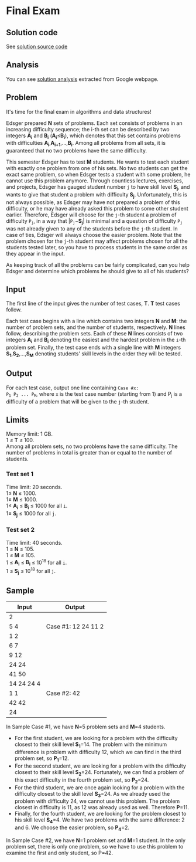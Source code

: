 # Final Exam

## Solution code

See [solution source code](/Round%20D/Final%20Exam/solution.cpp)

## Analysis

You can see [solution analysis](/Round%20D/Final%20Exam/analysis.md) extracted from Google webpage.

## Problem

It's time for the final exam in algorithms and data structures!

Edsger prepared **N** sets of problems. Each set consists of problems in an increasing difficulty sequence; the i-th set can be described by two integers **A<sub>i</sub>** and **B<sub>i</sub>** (**A<sub>i</sub>**≤**B<sub>i</sub>**), which denotes that this set contains problems with difficulties **A<sub>i</sub>**,**A<sub>i+1</sub>**,…,**B<sub>i</sub>**. Among all problems from all sets, it is guaranteed that no two problems have the same difficulty.

This semester Edsger has to test **M** students. He wants to test each student with exactly one problem from one of his sets. No two students can get the exact same problem, so when Edsger tests a student with some problem, he cannot use this problem anymore. Through countless lectures, exercises, and projects, Edsger has gauged student number `j` to have skill level **S<sub>j</sub>**, and wants to give that student a problem with difficulty **S<sub>j</sub>**. Unfortunately, this is not always possible, as Edsger may have not prepared a problem of this difficulty, or he may have already asked this problem to some other student earlier. Therefore, Edsger will choose for the `j`-th student a problem of difficulty <code>P<sub>j</sub></code>, in a way that |<code>P<sub>j</sub></code>−**S<sub>j</sub>**| is minimal and a question of difficulty <code>P<sub>j</sub></code> was not already given to any of the students before the `j`-th student. In case of ties, Edsger will always choose the easier problem. Note that the problem chosen for the `j`-th student may affect problems chosen for all the students tested later, so you have to process students in the same order as they appear in the input.

As keeping track of all the problems can be fairly complicated, can you help Edsger and determine which problems he should give to all of his students?

## Input

The first line of the input gives the number of test cases, **T**. **T** test cases follow.

Each test case begins with a line which contains two integers **N** and **M**: the number of problem sets, and the number of students, respectively. **N** lines follow, describing the problem sets. Each of these **N** lines consists of two integers **A<sub>i</sub>** and **B<sub>i</sub>** denoting the easiest and the hardest problem in the `i`-th problem set. Finally, the test case ends with a single line with **M** integers **S<sub>1</sub>**,**S<sub>2</sub>**,…,**S<sub>M</sub>** denoting students' skill levels in the order they will be tested.

## Output

For each test case, output one line containing <code>Case #x: P<sub>1</sub> P<sub>2</sub> ... P<sub>M</sub></code>, where `x` is the test case number (starting from 1) and P<sub>j</sub> is a difficulty of a problem that will be given to the `j`-th student.

## Limits

Memory limit: 1 GB.<br>
1 ≤ **T** ≤ 100.<br>
Among all problem sets, no two problems have the same difficulty.
The number of problems in total is greater than or equal to the number of students.

### Test set 1

Time limit: 20 seconds.<br>
1≤ **N** ≤ 1000.<br>
1≤ **M** ≤ 1000.<br>
1≤ **A<sub>i</sub>** ≤ **B<sub>i</sub>** ≤ 1000 for all `i`.<br>
1≤ **S<sub>j</sub>** ≤ 1000 for all `j`.

### Test set 2

Time limit: 40 seconds.<br>
1 ≤ **N** ≤ 105.<br>
1 ≤ **M** ≤ 105.<br>
1 ≤ **A<sub>i</sub>** ≤ **B<sub>i</sub>** ≤ 10<sup>18</sup> for all `i`.<br>
1 ≤ **S<sub>j</sub>** ≤ 10<sup>18</sup> for all `j`.

## Sample

| Input      | Output              |
| ---------- | ------------------- |
| 2          |                     |
| 5 4        | Case #1: 12 24 11 2 |
| 1 2        |                     |
| 6 7        |                     |
| 9 12       |                     |
| 24 24      |                     |
| 41 50      |                     |
| 14 24 24 4 |                     |
| 1 1        | Case #2: 42         |
| 42 42      |                     |
| 24         |                     |

In Sample Case #1, we have **N**=5 problem sets and **M**=4 students.

- For the first student, we are looking for a problem with the difficulty closest to their skill level **S<sub>1</sub>**=14. The problem with the minimum difference is problem with difficulty 12, which we can find in the third problem set, so **P<sub>1</sub>**=12.
- For the second student, we are looking for a problem with the difficulty closest to their skill level **S<sub>2</sub>**=24. Fortunately, we can find a problem of this exact difficulty in the fourth problem set, so **P<sub>2</sub>**=24.
- For the third student, we are once again looking for a problem with the difficulty closest to the skill level **S<sub>3</sub>**=24. As we already used the problem with difficulty 24, we cannot use this problem. The problem closest in difficulty is 11, as 12 was already used as well. Therefore **P<sub></sub>**=11.
- Finally, for the fourth student, we are looking for the problem closest to his skill level **S<sub>4</sub>**=4. We have two problems with the same difference: 2 and 6. We choose the easier problem, so **P<sub>4</sub>**=2.

In Sample Case #2, we have **N**=1 problem set and **M**=1 student. In the only problem set, there is only one problem, so we have to use this problem to examine the first and only student, so P<sub></sub>=42.
